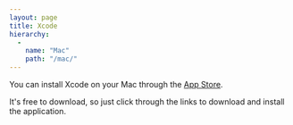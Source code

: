 ```yaml
---
layout: page
title: Xcode
hierarchy:
  -
    name: "Mac"
    path: "/mac/"
---
```


You can install Xcode on your Mac through the [App Store][download].

It's free to download, so just click through the links to download and install
the application.

[download]: http://itunes.apple.com/us/app/xcode/id497799835?ls=1&mt=12
